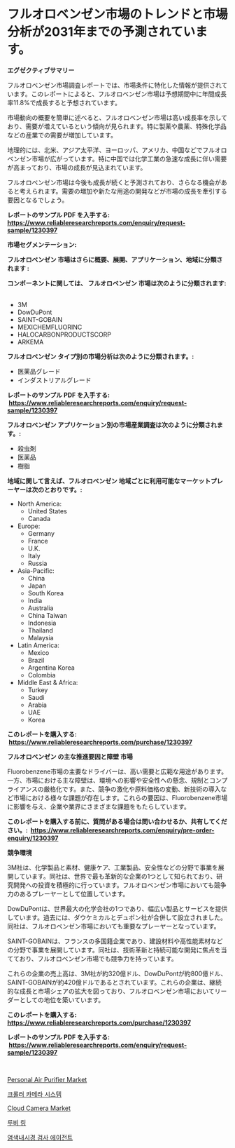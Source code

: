 <p><h1>フルオロベンゼン市場のトレンドと市場分析が2031年までの予測されています。</h1></p><p><strong>エグゼクティブサマリー</strong></p>
<p><p>フルオロベンゼン市場調査レポートでは、市場条件に特化した情報が提供されています。このレポートによると、フルオロベンゼン市場は予想期間中に年間成長率11.8%で成長すると予想されています。</p><p>市場動向の概要を簡単に述べると、フルオロベンゼン市場は高い成長率を示しており、需要が増えているという傾向が見られます。特に製薬や農薬、特殊化学品などの産業での需要が増加しています。</p><p>地理的には、北米、アジア太平洋、ヨーロッパ、アメリカ、中国などでフルオロベンゼン市場が広がっています。特に中国では化学工業の急速な成長に伴い需要が高まっており、市場の成長が見込まれています。</p><p>フルオロベンゼン市場は今後も成長が続くと予測されており、さらなる機会があると考えられます。需要の増加や新たな用途の開発などが市場の成長を牽引する要因となるでしょう。</p></p>
<p><strong>レポートのサンプル PDF を入手する: <a href="https://www.reliableresearchreports.com/enquiry/request-sample/1230397">https://www.reliableresearchreports.com/enquiry/request-sample/1230397</a></strong></p>
<p><strong>市場セグメンテーション:</strong></p>
<p><strong> フルオロベンゼン 市場はさらに概要、展開、アプリケーション、地域に分類されます :</strong></p>
<p><strong>コンポーネントに関しては、 フルオロベンゼン 市場は次のように分類されます: &nbsp;</strong></p>
<p><ul><li>3M</li><li>DowDuPont</li><li>SAINT-GOBAIN</li><li>MEXICHEMFLUORINC</li><li>HALOCARBONPRODUCTSCORP</li><li>ARKEMA</li></ul></p>
<p><strong> フルオロベンゼン タイプ別の市場分析は次のように分類されます。:</strong></p>
<p><ul><li>医薬品グレード</li><li>インダストリアルグレード</li></ul></p>
<p><strong>レポートのサンプル PDF を入手する: &nbsp;<a href="https://www.reliableresearchreports.com/enquiry/request-sample/1230397">https://www.reliableresearchreports.com/enquiry/request-sample/1230397</a></strong></p>
<p><strong> フルオロベンゼン アプリケーション別の市場産業調査は次のように分類されます。:</strong></p>
<p><ul><li>殺虫剤</li><li>医薬品</li><li>樹脂</li></ul></p>
<p><strong>地域に関して言えば、フルオロベンゼン 地域ごとに利用可能なマーケットプレーヤーは次のとおりです。:</strong></p>
<p><ul>
    <li>
        North America:
        <ul>
            <li>United States</li>
            <li>Canada</li>
        </ul>
    </li>
    <li>
        Europe:
        <ul>
            <li>Germany</li>
            <li>France</li>
            <li>U.K.</li>
            <li>Italy</li>
            <li>Russia</li>
        </ul>
    </li>
    <li>
        Asia-Pacific:
        <ul>
            <li>China</li>
            <li>Japan</li>
            <li>South Korea</li>
            <li>India</li>
            <li>Australia</li>
            <li>China Taiwan</li>
            <li>Indonesia</li>
            <li>Thailand</li>
            <li>Malaysia</li>
        </ul>
    </li>
    <li>
        Latin America:
        <ul>
            <li>Mexico</li>
            <li>Brazil</li>
            <li>Argentina Korea</li>
            <li>Colombia</li>
        </ul>
    </li>
    <li>
        Middle East & Africa:
        <ul>
            <li>Turkey</li>
            <li>Saudi</li>
            <li>Arabia</li>
            <li>UAE</li>
            <li>Korea</li>
        </ul>
    </li>
    </ul></p>
<p><strong>このレポートを購入する: &nbsp;<a href="https://www.reliableresearchreports.com/purchase/1230397">https://www.reliableresearchreports.com/purchase/1230397</a></strong></p>
<p><strong>フルオロベンゼン の主な推進要因と障壁 市場</strong></p>
<p><p>Fluorobenzene市場の主要なドライバーは、高い需要と広範な用途があります。一方、市場における主な障壁は、環境への影響や安全性への懸念、規制とコンプライアンスの厳格化です。また、競争の激化や原料価格の変動、新技術の導入など市場における様々な課題が存在します。これらの要因は、Fluorobenzene市場に影響を与え、企業や業界にさまざまな課題をもたらしています。</p></p>
<p><strong>このレポートを購入する前に、質問がある場合は問い合わせるか、共有してください。:&nbsp; <a href="https://www.reliableresearchreports.com/enquiry/pre-order-enquiry/1230397">https://www.reliableresearchreports.com/enquiry/pre-order-enquiry/1230397</a></strong></p>
<p><strong>競争環境</strong></p>
<p><p>3M社は、化学製品と素材、健康ケア、工業製品、安全性などの分野で事業を展開しています。同社は、世界で最も革新的な企業の1つとして知られており、研究開発への投資を積極的に行っています。フルオロベンゼン市場においても競争力のあるプレーヤーとして位置しています。</p><p>DowDuPontは、世界最大の化学会社の1つであり、幅広い製品とサービスを提供しています。過去には、ダウケミカルとデュポン社が合併して設立されました。同社は、フルオロベンゼン市場においても重要なプレーヤーとなっています。</p><p>SAINT-GOBAINは、フランスの多国籍企業であり、建設材料や高性能素材などの分野で事業を展開しています。同社は、技術革新と持続可能な開発に焦点を当てており、フルオロベンゼン市場でも競争力を持っています。</p><p>これらの企業の売上高は、3M社が約320億ドル、DowDuPontが約800億ドル、SAINT-GOBAINが約420億ドルであるとされています。これらの企業は、継続的な成長と市場シェアの拡大を図っており、フルオロベンゼン市場においてリーダーとしての地位を築いています。</p></p>
<p><strong>このレポートを購入する: &nbsp; <a href="https://www.reliableresearchreports.com/purchase/1230397">https://www.reliableresearchreports.com/purchase/1230397</a></strong></p>
<p><strong>レポートのサンプル PDF を入手する: &nbsp;<a href="https://www.reliableresearchreports.com/enquiry/request-sample/1230397">https://www.reliableresearchreports.com/enquiry/request-sample/1230397</a></strong><strong></strong></p>
<p>&nbsp;</p>
<p><p><a href="https://github.com/RoccoManning/Market-Research-Report-List-4/blob/main/personal-air-purifier-market.md">Personal Air Purifier Market</a></p><p><a href="https://github.com/lzrvbyqzftro57/Market-Research-Report-List-1/blob/main/27026963425.md">크롤러 카메라 시스템</a></p><p><a href="https://github.com/edytherolanlouisejk1miz0wig/Market-Research-Report-List-1/blob/main/cloud-camera-market.md">Cloud Camera Market</a></p><p><a href="https://medium.com/@kelvinfeenrey98677/%EB%A3%A8%EB%B9%84-%EB%A7%81-%EC%8B%9C%EC%9E%A5-%EB%B6%84%EC%84%9D-%EA%B8%80%EB%A1%9C%EB%B2%8C-%EC%82%B0%EC%97%85-%EC%A0%84%EB%A7%9D%EA%B3%BC-%EC%98%88%EC%B8%A1-2024%EB%85%84%EB%B6%80%ED%84%B0-2031%EB%85%84%EA%B9%8C%EC%A7%80-023feeeceb97">루비 링</a></p><p><a href="https://github.com/vs019sa3m8x/Market-Research-Report-List-1/blob/main/55891183426.md">염색내시경 검사 에이전트</a></p></p>